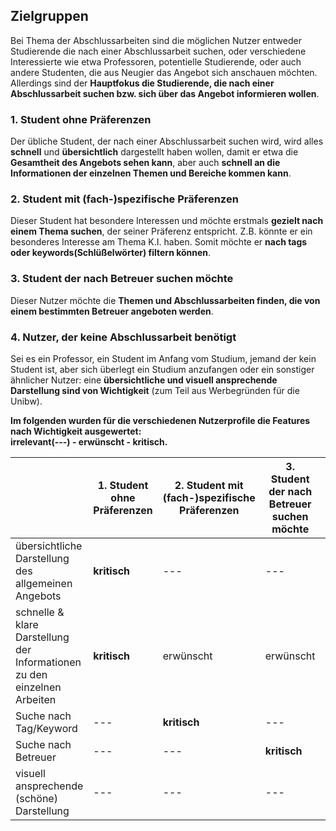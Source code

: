 ## Zielgruppen  
Bei Thema der Abschlussarbeiten sind die möglichen Nutzer entweder Studierende die nach einer Abschlussarbeit suchen, oder verschiedene Interessierte wie etwa Professoren, potentielle Studierende, oder auch andere Studenten, die aus Neugier das Angebot sich anschauen möchten. Allerdings sind der **Hauptfokus die Studierende, die nach einer Abschlussarbeit suchen bzw. sich über das Angebot informieren wollen**.

### 1. Student ohne Präferenzen
Der übliche Student, der nach einer Abschlussarbeit suchen wird, wird alles **schnell** und **übersichtlich** dargestellt haben wollen, damit er etwa die **Gesamtheit des Angebots sehen kann**, aber auch **schnell an die Informationen der einzelnen Themen und Bereiche kommen kann**.

### 2. Student mit (fach-)spezifische Präferenzen
Dieser Student hat besondere Interessen und möchte erstmals **gezielt nach einem Thema suchen**, der seiner Präferenz entspricht. Z.B. könnte er ein besonderes Interesse am Thema K.I. haben. Somit möchte er **nach tags oder keywords(Schlüßelwörter) filtern können**.

### 3. Student der nach Betreuer suchen möchte
Dieser Nutzer möchte die **Themen und Abschlussarbeiten finden, die von einem bestimmten Betreuer angeboten werden**.

### 4. Nutzer, der keine Abschlussarbeit benötigt
Sei es ein Professor, ein Student im Anfang vom Studium, jemand der kein Student ist, aber sich überlegt ein Studium anzufangen oder ein sonstiger ähnlicher Nutzer: eine **übersichtliche und visuell ansprechende Darstellung sind von Wichtigkeit** (zum Teil aus Werbegründen für die Unibw).


**Im folgenden wurden für die verschiedenen Nutzerprofile die Features nach Wichtigkeit ausgewertet: 
<br> irrelevant(---) - erwünscht - kritisch.**

|             | 1. Student ohne Präferenzen | 2. Student mit (fach-)spezifische Präferenzen | 3. Student der nach Betreuer suchen möchte | 4. Nutzer der keine Abschlussarbeit benötigt |
| ----------- | ----------- | ----------- | ----------- | ----------- |
| übersichtliche Darstellung des allgemeinen Angebots | **kritisch**       |     ---          | ---          | erwünscht          |
| schnelle & klare Darstellung der Informationen zu den einzelnen Arbeiten     | **kritisch**       | erwünscht          | erwünscht          | erwünscht          |
| Suche nach Tag/Keyword   | ---       | **kritisch**          | ---          | erwünscht          |
| Suche nach Betreuer   | ---       | ---          | **kritisch**          | ---          |
| visuell ansprechende (schöne) Darstellung   | ---       | ---          | ---          | **kritisch**          |
